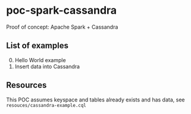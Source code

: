 # poc-spark-cassandra
Proof of concept: Apache Spark + Cassandra

## List of examples
0. Hello World example
1. Insert data into Cassandra

## Resources
This POC assumes keyspace and tables already exists and has data, 
see `resouces/cassandra-example.cql`